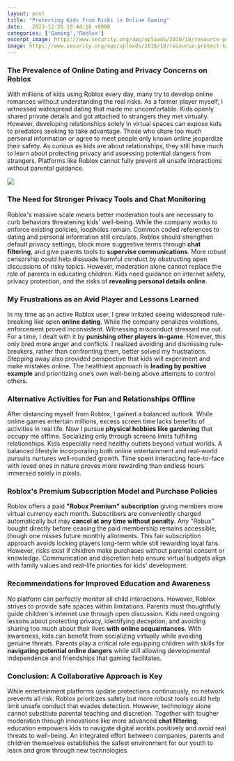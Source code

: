 ```yaml
---
layout: post
title: "Protecting Kids from Risks in Online Gaming"
date:   2023-12-26 10:44:18 +0000
categories: ['Gaming','Roblox']
excerpt_image: https://www.security.org/app/uploads/2018/10/resource-protect-kids-online.jpg
image: https://www.security.org/app/uploads/2018/10/resource-protect-kids-online.jpg
---
```


### **The Prevalence of Online Dating and Privacy Concerns on Roblox**
With millions of kids using Roblox every day, many try to develop online romances without understanding the real risks. As a former player myself, I witnessed widespread dating that made me uncomfortable. Kids openly shared private details and got attached to strangers they met virtually. However, developing relationships solely in virtual spaces can expose kids to predators seeking to take advantage. Those who share too much personal information or agree to meet people only known online jeopardize their safety. As curious as kids are about relationships, they still have much to learn about protecting privacy and assessing potential dangers from strangers. Platforms like Roblox cannot fully prevent all unsafe interactions without parental guidance.

![](https://www.security.org/app/uploads/2018/10/resource-protect-kids-online.jpg)
### **The Need for Stronger Privacy Tools and Chat Monitoring** 
Roblox's massive scale means better moderation tools are necessary to curb behaviors threatening kids' well-being. While the company works to enforce existing policies, loopholes remain. Common coded references to dating and personal information still circulate. Roblox should strengthen default privacy settings, block more suggestive terms through **chat filtering**, and give parents tools to **supervise communications**. More robust censorship could help dissuade harmful conduct by obstructing open discussions of risky topics. However, moderation alone cannot replace the role of parents in educating children. Kids need guidance on internet safety, privacy protection, and the risks of **revealing personal details online**.  
### **My Frustrations as an Avid Player and Lessons Learned**
In my time as an active Roblox user, I grew irritated seeing widespread rule-breaking like open **online dating**. While the company penalizes violations, enforcement proved inconsistent. Witnessing misconduct stressed me out. For a time, I dealt with it by **punishing other players in-game**. However, this only bred more anger and conflicts. I realized avoiding and dismissing rule-breakers, rather than confronting them, better solved my frustrations. Stepping away also provided perspective that kids will experiment and make mistakes online. The healthiest approach is **leading by positive example** and prioritizing one’s own well-being above attempts to control others.
### **Alternative Activities for Fun and Relationships Offline** 
After distancing myself from Roblox, I gained a balanced outlook. While online games entertain millions, excess screen time lacks benefits of activities in real life. Now I pursue **physical hobbies like gardening** that occupy me offline. Socializing only through screens limits fulfilling relationships. Kids especially need healthy outlets beyond virtual worlds. A balanced lifestyle incorporating both online entertainment and real-world pursuits nurtures well-rounded growth. Time spent interacting face-to-face with loved ones in nature proves more rewarding than endless hours immersed solely in pixels.
### **Roblox's Premium Subscription Model and Purchase Policies**
Roblox offers a paid **"Robux Premium" subscription** giving members more virtual currency each month. Subscribers are conveniently charged automatically but may **cancel at any time without penalty**. Any "Robux" bought directly before ceasing the paid membership remains accessible, though one misses future monthly allotments. This fair subscription approach avoids locking players long-term while still rewarding loyal fans. However, risks exist if children make purchases without parental consent or knowledge. Communication and discretion help ensure virtual budgets align with family values and real-life priorities for kids' development. 
### **Recommendations for Improved Education and Awareness**  
No platform can perfectly monitor all child interactions. However, Roblox strives to provide safe spaces within limitations. Parents must thoughtfully guide children's internet use through open discussion. Kids need ongoing lessons about protecting privacy, identifying deception, and avoiding sharing too much about their lives **with online acquaintances**. With awareness, kids can benefit from socializing virtually while avoiding genuine threats. Parents play a critical role equipping children with skills for **navigating potential online dangers** while still allowing developmental independence and friendships that gaming facilitates.
### **Conclusion: A Collaborative Approach is Key**
While entertainment platforms update protections continuously, no network prevents all risk. Roblox prioritizes safety but more robust tools could help limit unsafe conduct that evades detection. However, technology alone cannot substitute parental teaching and discretion. Together with tougher moderation through innovations like more advanced **chat filtering**, education empowers kids to navigate digital worlds positively and avoid real threats to well-being. An integrated effort between companies, parents and children themselves establishes the safest environment for our youth to learn and grow through new technologies.